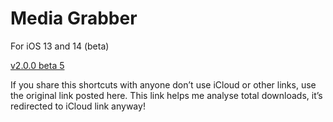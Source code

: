 # Media Grabber

For iOS 13 and 14 (beta)

[v2.0.0 beta 5](https://kutt.it/mg2b5)

If you share this shortcuts with anyone don’t use iCloud or other links, use the original link posted here. This link helps me analyse total downloads, it’s redirected to iCloud link anyway!
